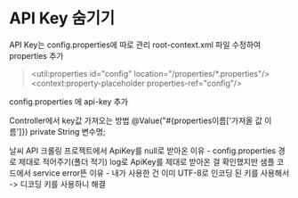 # API Key 숨기기

API Key는 config.properties에 따로 관리
root-context.xml 파일 수정하여 properties 추가
> <util:properties id="config" location="/properties/*.properties"/> <context:property-placeholder properties-ref="config"/>

config.properties 에 api-key 추가

Controller에서 key값 가져오는 방법 
@Value("#{properties이름['가져올 값 이름']})
private String 변수명;

날씨 API 크롤링 프로젝트에서 ApiKey를 null로 받아온 이유 
    - config.properties 경로 제대로 적어주기(폴더 적기)
log로 ApiKey를 제대로 받아온 걸 확인했지만 샘플 코드에서 service error뜬 이유
    - 내가 사용한 건 이미 UTF-8로 인코딩 된 키를 사용해서 -> 디코딩 키를 사용하니 해결



